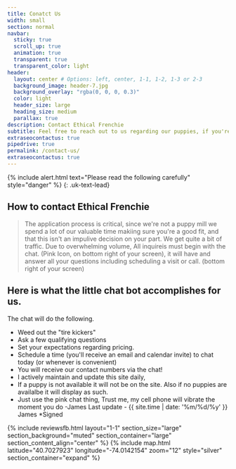 ```yaml
---
title: Conatct Us
width: small
section: normal
navbar:
  sticky: true
  scroll_up: true
  animation: true
  transparent: true
  transparent_color: light
header:
  layout: center # Options: left, center, 1-1, 1-2, 1-3 or 2-3
  background_image: header-7.jpg
  background_overlay: "rgba(0, 0, 0, 0.3)"
  color: light
  header_size: large
  heading_size: medium
  parallax: true
description: Contact Ethical Frenchie
subtitle: Feel free to reach out to us regarding our puppies, if you're only now, use the chat!
extraseocontactus: true
pipedrive: true
permalink: /contact-us/
extraseocontactus: true
---
```


{% include alert.html text="Please read the following carefully" style="danger" %}
{: .uk-text-lead}


## How to contact Ethical Frenchie

> The application process is critical, since we're not a puppy mill we spend a lot of our valuable time makiing sure you're a good fit, and that this isn't an impulive decision on your part. We get quite a bit of traffic. Due to overwhelming volume, All inquireis must begin with the chat.   (Pink Icon, on bottom right of your screen), it will have and answer all your questions including scheduling a visit or call.  (bottom right of your screen)

## Here is what the little chat bot accomplishes for us.

 The chat will do the following.
 - Weed out the "tire kickers"
 - Ask a few qualifying questions
 - Set your expectations regarding pricing.
 - Schedule a time (you'll receive an email and calendar invite) to chat today (or whenever is convenient)
 - You will receive our contact numbers via the chat! 
 - I actively maintain and update this site daily, 
 - If a puppy is not available it will not be on the site. Also if no puppies are availalbe it will display as such. 
 - Just use the pink chat thing, Trust me, my cell phone will vibrate the moment you do -James
  Last update - {{ site.time | date: '%m/%d/%y' }} James  *Signed 

{% include reviewsfb.html 
   layout="1-1"
  section_size="large"
  section_background="muted"
  section_container="large"
  section_content_align="center"
%}
{% include map.html 
  latitude="40.7027923" 
  longitude="-74.0142154" 
  zoom="12" 
  style="silver" 
  section_container="expand"
  %}

